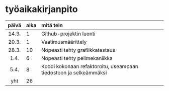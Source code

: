 # työaikakirjanpito

| päivä | aika | mitä tein  |
| :----:|:-----| :-----|
| 14.3. | 1    | Github-projektin luonti |
| 20.3. | 1    | Vaatimusmäärittely |
| 28.3. | 10   | Nopeasti tehty grafiikkatestaus |
| 1.4. | 6    | Nopeasti tehty pelimekaniikka |
| 5.4. | 8   | Koodi kokonaan refaktoroitu, useampaan tiedostoon ja selkeämmäksi |
| yht   | 26   | | 
